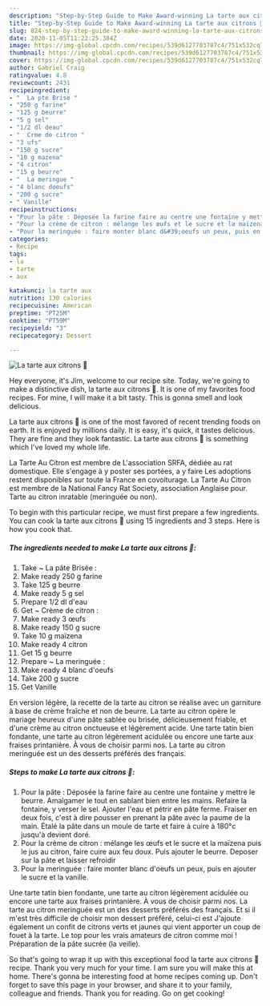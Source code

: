 ```yaml
---
description: "Step-by-Step Guide to Make Award-winning La tarte aux citrons 🍋"
title: "Step-by-Step Guide to Make Award-winning La tarte aux citrons 🍋"
slug: 824-step-by-step-guide-to-make-award-winning-la-tarte-aux-citrons
date: 2020-11-05T11:22:25.384Z
image: https://img-global.cpcdn.com/recipes/539d6127703787c4/751x532cq70/la-tarte-aux-citrons-🍋-photo-principale-de-la-recette.jpg
thumbnail: https://img-global.cpcdn.com/recipes/539d6127703787c4/751x532cq70/la-tarte-aux-citrons-🍋-photo-principale-de-la-recette.jpg
cover: https://img-global.cpcdn.com/recipes/539d6127703787c4/751x532cq70/la-tarte-aux-citrons-🍋-photo-principale-de-la-recette.jpg
author: Gabriel Craig
ratingvalue: 4.8
reviewcount: 2431
recipeingredient:
- "  La pte Brise "
- "250 g farine"
- "125 g beurre"
- "5 g sel"
- "1/2 dl deau"
- "  Crme de citron "
- "3 ufs"
- "150 g sucre"
- "10 g mazena"
- "4 citron"
- "15 g beurre"
- "  La meringue "
- "4 blanc doeufs"
- "200 g sucre"
- " Vanille"
recipeinstructions:
- "Pour la pâte : Déposée la farine faire au centre une fontaine y mettre le beurre. Amalgamer le tout en sablant bien entre les mains. Refaire la fontaine, y verser le sel. Ajouter l&#39;eau et pétrir en pâte ferme. Fraiser en deux fois, c&#39;est à dire pousser en prenant la pâte avec la paume de la main. Étalé la pâte dans un moule de tarte et faire à cuire à 180°c jusqu&#39;à devient doré."
- "Pour la crème de citron : mélange les œufs et le sucre et la maïzena puis le jus au citron, faire cuire aux feu doux. Puis ajouter le beurre. Deposer sur la pâte et laisser refroidir"
- "Pour la meringuée : faire monter blanc d&#39;oeufs un peux, puis en ajouter le sucre et la vanille."
categories:
- Recipe
tags:
- la
- tarte
- aux

katakunci: la tarte aux 
nutrition: 130 calories
recipecuisine: American
preptime: "PT25M"
cooktime: "PT59M"
recipeyield: "3"
recipecategory: Dessert

---
```



![La tarte aux citrons 🍋](https://img-global.cpcdn.com/recipes/539d6127703787c4/751x532cq70/la-tarte-aux-citrons-🍋-photo-principale-de-la-recette.jpg)

Hey everyone, it's Jim, welcome to our recipe site. Today, we're going to make a distinctive dish, la tarte aux citrons 🍋. It is one of my favorites food recipes. For mine, I will make it a bit tasty. This is gonna smell and look delicious.

La tarte aux citrons 🍋 is one of the most favored of recent trending foods on earth. It is enjoyed by millions daily. It is easy, it's quick, it tastes delicious. They are fine and they look fantastic. La tarte aux citrons 🍋 is something which I've loved my whole life.

La Tarte Au Citron est membre de L&#39;association SRFA, dédiée au rat domestique. Elle s&#39;engage à y poster ses portées, a y faire Les adoptions restent disponibles sur toute la France en covoiturage. La Tarte Au Citron est membre de la National Fancy Rat Society, association Anglaise pour. Tarte au citron inratable (meringuée ou non).


To begin with this particular recipe, we must first prepare a few ingredients. You can cook la tarte aux citrons 🍋 using 15 ingredients and 3 steps. Here is how you cook that.

<!--inarticleads1-->

##### The ingredients needed to make La tarte aux citrons 🍋:

1. Take  ~ La pâte Brisée :
1. Make ready 250 g farine
1. Take 125 g beurre
1. Make ready 5 g sel
1. Prepare 1/2 dl d&#39;eau
1. Get  ~ Crème de citron :
1. Make ready 3 œufs
1. Make ready 150 g sucre
1. Take 10 g maïzena
1. Make ready 4 citron
1. Get 15 g beurre
1. Prepare  ~ La meringuée :
1. Make ready 4 blanc d&#39;oeufs
1. Take 200 g sucre
1. Get  Vanille


En version légère, la recette de la tarte au citron se réalise avec un garniture à base de crème fraîche et non de beurre. La tarte au citron opère le mariage heureux d&#39;une pâte sablée ou brisée, délicieusement friable, et d&#39;une crème au citron onctueuse et légèrement acide. Une tarte tatin bien fondante, une tarte au citron légèrement acidulée ou encore une tarte aux fraises printanière. À vous de choisir parmi nos. La tarte au citron meringuée est un des desserts préférés des français. 

<!--inarticleads2-->

##### Steps to make La tarte aux citrons 🍋:

1. Pour la pâte : Déposée la farine faire au centre une fontaine y mettre le beurre. Amalgamer le tout en sablant bien entre les mains. Refaire la fontaine, y verser le sel. Ajouter l&#39;eau et pétrir en pâte ferme. Fraiser en deux fois, c&#39;est à dire pousser en prenant la pâte avec la paume de la main. Étalé la pâte dans un moule de tarte et faire à cuire à 180°c jusqu&#39;à devient doré.
1. Pour la crème de citron : mélange les œufs et le sucre et la maïzena puis le jus au citron, faire cuire aux feu doux. Puis ajouter le beurre. Deposer sur la pâte et laisser refroidir
1. Pour la meringuée : faire monter blanc d&#39;oeufs un peux, puis en ajouter le sucre et la vanille.


Une tarte tatin bien fondante, une tarte au citron légèrement acidulée ou encore une tarte aux fraises printanière. À vous de choisir parmi nos. La tarte au citron meringuée est un des desserts préférés des français. Et si il m&#39;est très difficile de choisir mon dessert préféré, celui-ci est J&#39;ajoute également un confit de citrons verts et jaunes qui vient apporter un coup de fouet à la tarte. Le top pour les vrais amateurs de citron comme moi ! Préparation de la pâte sucrée (la veille). 

So that's going to wrap it up with this exceptional food la tarte aux citrons 🍋 recipe. Thank you very much for your time. I am sure you will make this at home. There's gonna be interesting food at home recipes coming up. Don't forget to save this page in your browser, and share it to your family, colleague and friends. Thank you for reading. Go on get cooking!
